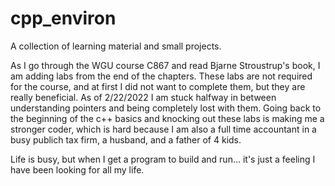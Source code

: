 # cpp_environ
A collection of learning material and small projects.

As I go through the WGU course C867 and read Bjarne Stroustrup's book, I am adding labs from the end of the chapters.
These labs are not required for the course, and at first I did not want to complete them, but they are really beneficial. 
As of 2/22/2022 I am stuck halfway in between understanding pointers and being completely lost with them. 
Going back to the beginning of the c++ basics and knocking out these labs is making me a stronger coder, 
which is hard because I am also a full time accountant in a busy publich tax firm, a husband, and a father of 4 kids.

Life is busy, but when I get a program to build and run... it's just a feeling I have been looking for all my life.
